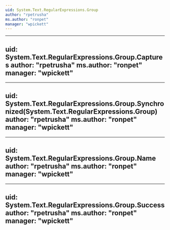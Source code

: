 ```yaml
---
uid: System.Text.RegularExpressions.Group
author: "rpetrusha"
ms.author: "ronpet"
manager: "wpickett"
---
```


---
uid: System.Text.RegularExpressions.Group.Captures
author: "rpetrusha"
ms.author: "ronpet"
manager: "wpickett"
---

---
uid: System.Text.RegularExpressions.Group.Synchronized(System.Text.RegularExpressions.Group)
author: "rpetrusha"
ms.author: "ronpet"
manager: "wpickett"
---

---
uid: System.Text.RegularExpressions.Group.Name
author: "rpetrusha"
ms.author: "ronpet"
manager: "wpickett"
---

---
uid: System.Text.RegularExpressions.Group.Success
author: "rpetrusha"
ms.author: "ronpet"
manager: "wpickett"
---
